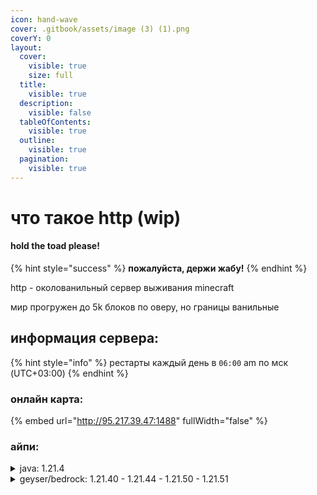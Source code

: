 ```yaml
---
icon: hand-wave
cover: .gitbook/assets/image (3) (1).png
coverY: 0
layout:
  cover:
    visible: true
    size: full
  title:
    visible: true
  description:
    visible: false
  tableOfContents:
    visible: true
  outline:
    visible: true
  pagination:
    visible: true
---
```


# что такое http (wip)

#### hold the toad please!

{% hint style="success" %}
**пожалуйста, держи жабу!**
{% endhint %}

http - околованильный сервер выживания minecraft

мир прогружен до 5k блоков по оверу, но границы ванильные

## информация сервера:

{% hint style="info" %}
рестарты каждый день в `06:00` am по мск (UTC+03:00)
{% endhint %}

### онлайн карта:

{% embed url="http://95.217.39.47:1488" fullWidth="false" %}

### айпи:

<details>

<summary>java: 1.21.4</summary>

ip: `95.217.39.47:9999`

</details>

<details>

<summary>geyser/bedrock: 1.21.40 - 1.21.44 - 1.21.50 - 1.21.51</summary>

ip: `95.217.39.47`

port: `3333`

</details>
